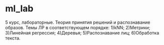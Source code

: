 # ml_lab
5 курс, лабораторные.
Теория принятия решений и распознавание образов.
Темы ЛР в соответствующем порядке:
1)kNN;
2)Метрики;
3)Линейная регрессия;
4)Деревья;
5)Распознавание лиц;
6)Обработка текста.
